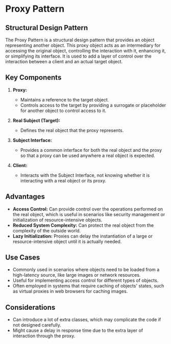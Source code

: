 # Proxy Pattern

## Structural Design Pattern

The Proxy Pattern is a structural design pattern that provides an object representing another object. This proxy object
acts as an intermediary for accessing the original object, controlling the interaction with it, enhancing it, or
simplifying its interface. It is used to add a layer of control over the interaction between a client and an actual
target object.

## Key Components

1. **Proxy:**
    - Maintains a reference to the target object.
    - Controls access to the target by providing a surrogate or placeholder for another object to control access to it.

2. **Real Subject (Target):**
    - Defines the real object that the proxy represents.

3. **Subject Interface:**
    - Provides a common interface for both the real object and the proxy so that a proxy can be used anywhere a real
      object is expected.

4. **Client:**
    - Interacts with the Subject Interface, not knowing whether it is interacting with a real object or its proxy.

## Advantages

- **Access Control:** Can provide control over the operations performed on the real object, which is useful in scenarios
  like security management or initialization of resource-intensive objects.
- **Reduced System Complexity:** Can protect the real object from the complexity of the outside world.
- **Lazy Initialization:** Proxies can delay the instantiation of a large or resource-intensive object until it is
  actually needed.

## Use Cases

- Commonly used in scenarios where objects need to be loaded from a high-latency source, like large images or network
  resources.
- Useful for implementing access control for different types of objects.
- Often employed in systems that require caching of objects' states, such as virtual proxies in web browsers for caching
  images.

## Considerations

- Can introduce a lot of extra classes, which may complicate the code if not designed carefully.
- Might cause a delay in response time due to the extra layer of interaction through the proxy.
